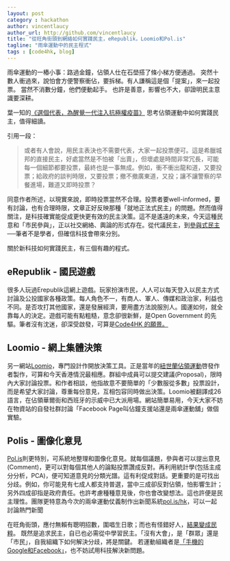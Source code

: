 ```yaml
---
layout: post
category : hackathon
author: vincentlaucy
author_url: http://github.com/vincentlaucy
title: "從旺角街頭到網絡如何實踐民主，eRepublik，Loomio和Pol.is"
tagline: "雨傘運動中的民主程式"
tags : [code4hk, blog]
---
```



雨傘運動的一樁小事：路過金鐘，佔領人仕在石壆搭了條小梯方便通過。
突然十數人衝過來，說怕會方便警察衝佔，要拆梯。有人謙稱這是個「提案」，來一起投票。
當然不消數分鐘，他們便動起手。
也許是善意，影響也不大，卻證明民主意識要深耕。


葉一知的[《選個代表，為醒覺一代注入抗極權疫苗》](http://www.inmediahk.net/node/1026783)
思考佔領運動中如何實踐民主，值得細讀。

引用一段：
>或者有人會說，用民主表決也不需要代表，大家一起投票便可。這是希臘城邦的直接民主，好處當然是不怕被「出賣」，但壞處是時間非常冗長，可能每一個細節都要投票，最終也是一事無成。例如，衝不衝出龍和道，又要投票；給政府的談判時限，又要投票；撤不撤廣東道，又投；讓不讓警察的早餐進場，難道又即時投票？

同意作者所述，以現實來說，即時投票當然不合理。投票者要well-informed，要有討論，也有合理時限，文章正好反映那種「就地正法式民主」的問題。然而值得關注，是科技確實能促成更快更有效的民主決策。這不是遙遠的未來，今天這種民意和「市民參與」，正以社交網絡、輿論的形式存在。從代議民主，到[參與式民主](https://en.wikipedia.org/wiki/Participatory_democracy)──筆者不是學者，但確信科技會帶來分別。 

關於新科技如何實踐民主，有三個有趣的程式。

## eRepublik - 國民遊戲
很多人玩過Erepublik這網上遊戲。玩家扮演市民，人人可以每天登入以民主方式討論及公投國家各種政策。每人角色不一，有商人、軍人、傳媒和政治家，利益也不同。是否攻打其他國家，還是發展經濟，要用盡方法說服別人。國運如何，就全靠每人的決定。遊戲可能有點粗糙，意念卻很新鮮，是Open Government 的先驅。筆者沒有沈迷，卻深受啟發，可算是[Code4HK 的願景。](http://www.pentoy.hk/%E7%A4%BE%E6%9C%83/c352/2014/06/17/code-hong-kong%EF%BC%9A%E7%94%A8%E7%A8%8B%E5%BC%8F%E6%94%B9%E8%AE%8A%E9%A6%99%E6%B8%AF/)

## Loomio - 網上集體決策
另一網站[Loomio](https://www.loomio.org/)，專門設計作開放決策工具。正是當年的[紐世蘭佔領運動](https://en.wikipedia.org/wiki/Occupy_protests_in_New_Zealand)啓發作者製作，可算和今天香港情況最相應。群組中成員可以提交建議(Proposal)，限時內大家討論投票。和作者相談，他指故意不要簡單的「少數服從多數」投票設計，而是希望大家討論，尊重每份意見，互相包容同時做出決策。Loomio被翻譯成26語言，在佔領華爾街和西班牙的示威中已大派用場。網站簡單易用，今天大家不妨在物資站的自發社群討論「Facebook Page叫佔鐘支援站還是兩傘運動舖」做個實驗。

## Polis - 圖像化意見
[Pol.is](http://pol.is)則更特別，可系統地整理和圖像化意見。就每個議題，參與者可以提出意見(Comment)，更可以對每個其他人的論點投票讚成反對。再利用統計學(包括主成分分析，PCA)，便可知道意見的分類光譜。這有利促成對話。更重要的是可找出分歧。例如，你可能見有七成人都支持普選，當中三成卻反對佔領，怕影響生計；另外四成卻指是政府責任。也許考慮種種意見後，你也會改變想法。這也許便是民主理性。團隊更特意為今次的兩傘運動仗義制作出新聞系統[pol.is/hk](http://blog.code4.hk/tutorial/2014/10/07/pol-is-hk-tutorial/)，可以一起討論熱門新聞


在旺角街頭，應付無賴有聰明招數，圍唱生日歌；而也有怪錯好人，[結果變成民粹](https://www.youtube.com/watch?v=RubSzEsyFi0&feature=youtu.be)。
既然是追求民主，自已也必需從中學習民主。「沒有大會」，是「群眾」還是「市民」，自我組織下如何解決分歧，將是關鍵。 若運動組織者是[「手機的Google和Facebook」](http://hk.apple.nextmedia.com/realtime/supplement/20141002/52971271?top=4h)，也不妨試用科技解決新問題。
